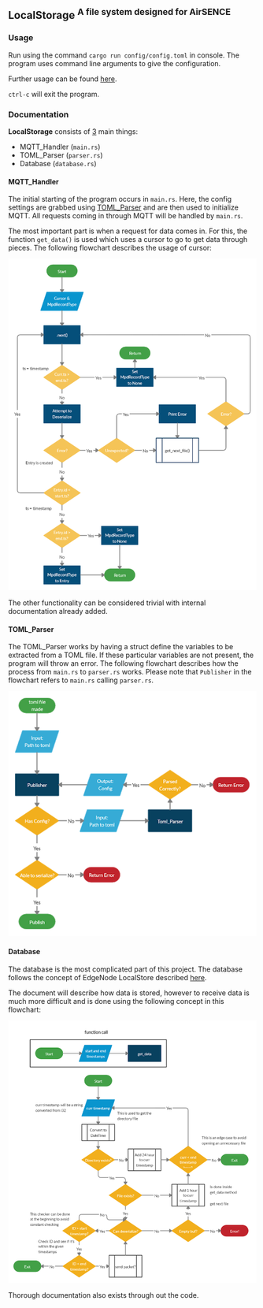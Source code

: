 LocalStorage
<sup>A file system designed for AirSENCE</sup>
----------------------------

### Usage
Run using the command `cargo run config/config.toml` in console. The program uses command line arguments to give the configuration.

Further usage can be found [here](https://github.com/BeniReydman/test_localStorage).

`ctrl-c` will exit the program.

### Documentation

**LocalStorage** consists of <ins>3</ins> main things:
- MQTT_Handler (`main.rs`)
- TOML_Parser (`parser.rs`)
- Database (`database.rs`)

#### MQTT_Handler

The initial starting of the program occurs in `main.rs`. Here, the config settings are grabbed using [TOML_Parser](#toml_parser) and are then used to initialize MQTT. All requests coming in through MQTT will be handled by `main.rs`.

The most important part is when a request for data comes in. For this, the function `get_data()` is used which uses a cursor to go to get data through pieces. The following flowchart describes the usage of cursor:

![Cursor](flowcharts/cursor.png)

The other functionality can be considered trivial with internal documentation already added.

#### TOML_Parser

The TOML_Parser works by having a struct define the variables to be extracted from a TOML file. If these particular variables are not present, the program will throw an error. The following flowchart describes how the process from `main.rs` to `parser.rs` works. Please note that `Publisher` in the flowchart refers to `main.rs` calling `parser.rs`.

![Parser](flowcharts/parser.png)

#### Database

The database is the most complicated part of this project. The database follows the concept of EdgeNode LocalStore described [here](https://github.com/BeniReydman/LocalStorage/documentation/EdgeNode_LocalStore.md).

The document will describe how data is stored, however to receive data is much more difficult and is done using the following concept in this flowchart:

![Parser](flowcharts/get_data.png)

Thorough documentation also exists through out the code.